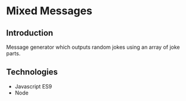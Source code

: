 # Mixed Messages

## Introduction

Message generator which outputs random jokes using an array of joke parts.

## Technologies

* Javascript ES9
* Node
